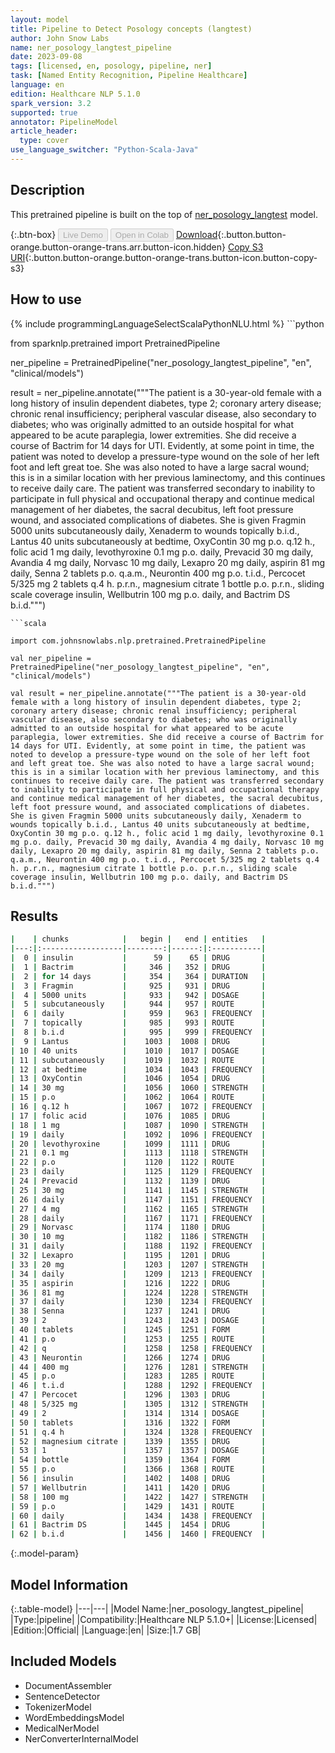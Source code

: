 ```yaml
---
layout: model
title: Pipeline to Detect Posology concepts (langtest)
author: John Snow Labs
name: ner_posology_langtest_pipeline
date: 2023-09-08
tags: [licensed, en, posology, pipeline, ner]
task: [Named Entity Recognition, Pipeline Healthcare]
language: en
edition: Healthcare NLP 5.1.0
spark_version: 3.2
supported: true
annotator: PipelineModel
article_header:
  type: cover
use_language_switcher: "Python-Scala-Java"
---
```


## Description

This pretrained pipeline is built on the top of [ner_posology_langtest](https://nlp.johnsnowlabs.com/2023/07/28/ner_posology_langtest_en.html) model.

{:.btn-box}
<button class="button button-orange" disabled>Live Demo</button>
<button class="button button-orange" disabled>Open in Colab</button>
[Download](https://s3.amazonaws.com/auxdata.johnsnowlabs.com/clinical/models/ner_posology_langtest_pipeline_en_5.1.0_3.2_1694192830427.zip){:.button.button-orange.button-orange-trans.arr.button-icon.hidden}
[Copy S3 URI](s3://auxdata.johnsnowlabs.com/clinical/models/ner_posology_langtest_pipeline_en_5.1.0_3.2_1694192830427.zip){:.button.button-orange.button-orange-trans.button-icon.button-copy-s3}

## How to use



<div class="tabs-box" markdown="1">
{% include programmingLanguageSelectScalaPythonNLU.html %}
```python

from sparknlp.pretrained import PretrainedPipeline

ner_pipeline = PretrainedPipeline("ner_posology_langtest_pipeline", "en", "clinical/models")

result = ner_pipeline.annotate("""The patient is a 30-year-old female with a long history of insulin dependent diabetes, type 2; coronary artery disease; chronic renal insufficiency; peripheral vascular disease, also secondary to diabetes; who was originally admitted to an outside hospital for what appeared to be acute paraplegia, lower extremities. She did receive a course of Bactrim for 14 days for UTI. Evidently, at some point in time, the patient was noted to develop a pressure-type wound on the sole of her left foot and left great toe. She was also noted to have a large sacral wound; this is in a similar location with her previous laminectomy, and this continues to receive daily care. The patient was transferred secondary to inability to participate in full physical and occupational therapy and continue medical management of her diabetes, the sacral decubitus, left foot pressure wound, and associated complications of diabetes. She is given Fragmin 5000 units subcutaneously daily, Xenaderm to wounds topically b.i.d., Lantus 40 units subcutaneously at bedtime, OxyContin 30 mg p.o. q.12 h., folic acid 1 mg daily, levothyroxine 0.1 mg p.o. daily, Prevacid 30 mg daily, Avandia 4 mg daily, Norvasc 10 mg daily, Lexapro 20 mg daily, aspirin 81 mg daily, Senna 2 tablets p.o. q.a.m., Neurontin 400 mg p.o. t.i.d., Percocet 5/325 mg 2 tablets q.4 h. p.r.n., magnesium citrate 1 bottle p.o. p.r.n., sliding scale coverage insulin, Wellbutrin 100 mg p.o. daily, and Bactrim DS b.i.d.""")

```
```scala

import com.johnsnowlabs.nlp.pretrained.PretrainedPipeline

val ner_pipeline = PretrainedPipeline("ner_posology_langtest_pipeline", "en", "clinical/models")

val result = ner_pipeline.annotate("""The patient is a 30-year-old female with a long history of insulin dependent diabetes, type 2; coronary artery disease; chronic renal insufficiency; peripheral vascular disease, also secondary to diabetes; who was originally admitted to an outside hospital for what appeared to be acute paraplegia, lower extremities. She did receive a course of Bactrim for 14 days for UTI. Evidently, at some point in time, the patient was noted to develop a pressure-type wound on the sole of her left foot and left great toe. She was also noted to have a large sacral wound; this is in a similar location with her previous laminectomy, and this continues to receive daily care. The patient was transferred secondary to inability to participate in full physical and occupational therapy and continue medical management of her diabetes, the sacral decubitus, left foot pressure wound, and associated complications of diabetes. She is given Fragmin 5000 units subcutaneously daily, Xenaderm to wounds topically b.i.d., Lantus 40 units subcutaneously at bedtime, OxyContin 30 mg p.o. q.12 h., folic acid 1 mg daily, levothyroxine 0.1 mg p.o. daily, Prevacid 30 mg daily, Avandia 4 mg daily, Norvasc 10 mg daily, Lexapro 20 mg daily, aspirin 81 mg daily, Senna 2 tablets p.o. q.a.m., Neurontin 400 mg p.o. t.i.d., Percocet 5/325 mg 2 tablets q.4 h. p.r.n., magnesium citrate 1 bottle p.o. p.r.n., sliding scale coverage insulin, Wellbutrin 100 mg p.o. daily, and Bactrim DS b.i.d.""")

```
</div>

## Results

```bash
|    | chunks            |   begin |   end | entities   |
|---:|:------------------|--------:|------:|:-----------|
|  0 | insulin           |      59 |    65 | DRUG       |
|  1 | Bactrim           |     346 |   352 | DRUG       |
|  2 | for 14 days       |     354 |   364 | DURATION   |
|  3 | Fragmin           |     925 |   931 | DRUG       |
|  4 | 5000 units        |     933 |   942 | DOSAGE     |
|  5 | subcutaneously    |     944 |   957 | ROUTE      |
|  6 | daily             |     959 |   963 | FREQUENCY  |
|  7 | topically         |     985 |   993 | ROUTE      |
|  8 | b.i.d             |     995 |   999 | FREQUENCY  |
|  9 | Lantus            |    1003 |  1008 | DRUG       |
| 10 | 40 units          |    1010 |  1017 | DOSAGE     |
| 11 | subcutaneously    |    1019 |  1032 | ROUTE      |
| 12 | at bedtime        |    1034 |  1043 | FREQUENCY  |
| 13 | OxyContin         |    1046 |  1054 | DRUG       |
| 14 | 30 mg             |    1056 |  1060 | STRENGTH   |
| 15 | p.o               |    1062 |  1064 | ROUTE      |
| 16 | q.12 h            |    1067 |  1072 | FREQUENCY  |
| 17 | folic acid        |    1076 |  1085 | DRUG       |
| 18 | 1 mg              |    1087 |  1090 | STRENGTH   |
| 19 | daily             |    1092 |  1096 | FREQUENCY  |
| 20 | levothyroxine     |    1099 |  1111 | DRUG       |
| 21 | 0.1 mg            |    1113 |  1118 | STRENGTH   |
| 22 | p.o               |    1120 |  1122 | ROUTE      |
| 23 | daily             |    1125 |  1129 | FREQUENCY  |
| 24 | Prevacid          |    1132 |  1139 | DRUG       |
| 25 | 30 mg             |    1141 |  1145 | STRENGTH   |
| 26 | daily             |    1147 |  1151 | FREQUENCY  |
| 27 | 4 mg              |    1162 |  1165 | STRENGTH   |
| 28 | daily             |    1167 |  1171 | FREQUENCY  |
| 29 | Norvasc           |    1174 |  1180 | DRUG       |
| 30 | 10 mg             |    1182 |  1186 | STRENGTH   |
| 31 | daily             |    1188 |  1192 | FREQUENCY  |
| 32 | Lexapro           |    1195 |  1201 | DRUG       |
| 33 | 20 mg             |    1203 |  1207 | STRENGTH   |
| 34 | daily             |    1209 |  1213 | FREQUENCY  |
| 35 | aspirin           |    1216 |  1222 | DRUG       |
| 36 | 81 mg             |    1224 |  1228 | STRENGTH   |
| 37 | daily             |    1230 |  1234 | FREQUENCY  |
| 38 | Senna             |    1237 |  1241 | DRUG       |
| 39 | 2                 |    1243 |  1243 | DOSAGE     |
| 40 | tablets           |    1245 |  1251 | FORM       |
| 41 | p.o               |    1253 |  1255 | ROUTE      |
| 42 | q                 |    1258 |  1258 | FREQUENCY  |
| 43 | Neurontin         |    1266 |  1274 | DRUG       |
| 44 | 400 mg            |    1276 |  1281 | STRENGTH   |
| 45 | p.o               |    1283 |  1285 | ROUTE      |
| 46 | t.i.d             |    1288 |  1292 | FREQUENCY  |
| 47 | Percocet          |    1296 |  1303 | DRUG       |
| 48 | 5/325 mg          |    1305 |  1312 | STRENGTH   |
| 49 | 2                 |    1314 |  1314 | DOSAGE     |
| 50 | tablets           |    1316 |  1322 | FORM       |
| 51 | q.4 h             |    1324 |  1328 | FREQUENCY  |
| 52 | magnesium citrate |    1339 |  1355 | DRUG       |
| 53 | 1                 |    1357 |  1357 | DOSAGE     |
| 54 | bottle            |    1359 |  1364 | FORM       |
| 55 | p.o               |    1366 |  1368 | ROUTE      |
| 56 | insulin           |    1402 |  1408 | DRUG       |
| 57 | Wellbutrin        |    1411 |  1420 | DRUG       |
| 58 | 100 mg            |    1422 |  1427 | STRENGTH   |
| 59 | p.o               |    1429 |  1431 | ROUTE      |
| 60 | daily             |    1434 |  1438 | FREQUENCY  |
| 61 | Bactrim DS        |    1445 |  1454 | DRUG       |
| 62 | b.i.d             |    1456 |  1460 | FREQUENCY  |
```

{:.model-param}
## Model Information

{:.table-model}
|---|---|
|Model Name:|ner_posology_langtest_pipeline|
|Type:|pipeline|
|Compatibility:|Healthcare NLP 5.1.0+|
|License:|Licensed|
|Edition:|Official|
|Language:|en|
|Size:|1.7 GB|

## Included Models

- DocumentAssembler
- SentenceDetector
- TokenizerModel
- WordEmbeddingsModel
- MedicalNerModel
- NerConverterInternalModel